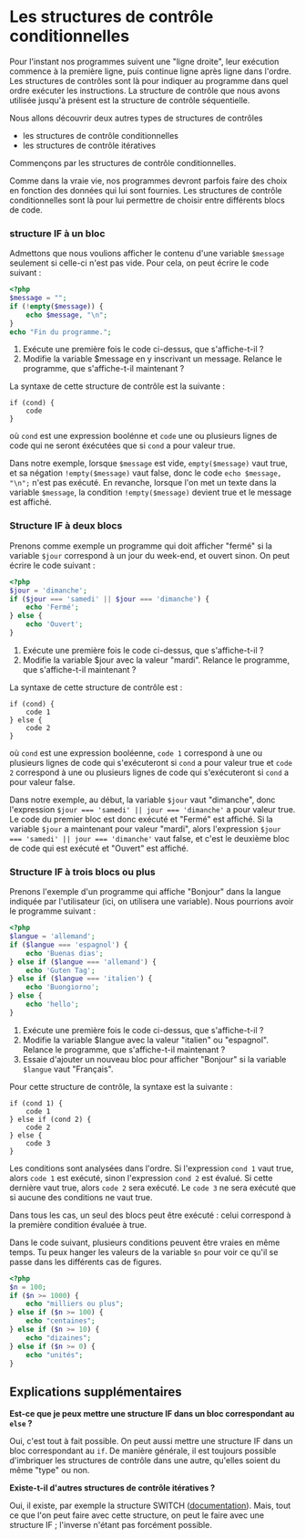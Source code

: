 # Les structures de contrôle conditionnelles

Pour l'instant nos programmes suivent une "ligne droite", leur exécution commence à la première ligne, puis continue ligne après ligne dans l'ordre. Les structures de contrôles sont là pour indiquer au programme dans quel ordre exécuter les instructions. La structure de contrôle que nous avons utilisée
jusqu'à présent est la structure de contrôle séquentielle.

Nous allons découvrir deux autres types de structures de contrôles
- les structures de contrôle conditionnelles
- les structures de contrôle itératives

Commençons par les structures de contrôle conditionnelles.

Comme dans la vraie vie, nos programmes devront parfois faire des choix en fonction des données qui lui sont fournies. Les structures de contrôle conditionnelles sont là pour lui permettre de choisir entre différents blocs de code.

### structure IF à un bloc

Admettons que nous voulions afficher le contenu d'une variable `$message` seulement si celle-ci n'est pas vide. Pour cela, on peut écrire le code suivant : 

```php runnable
<?php
$message = "";
if (!empty($message)) {
    echo $message, "\n";
}
echo "Fin du programme.";
```

1. Exécute une première fois le code ci-dessus, que s'affiche-t-il ? 
2. Modifie la variable $message en y inscrivant un message. Relance le programme, que s'affiche-t-il maintenant ?

La syntaxe de cette structure de contrôle est la suivante : 
```
if (cond) {
    code
} 
```
où `cond` est une expression boolénne et `code` une ou plusieurs lignes de code qui ne seront éxécutées que si `cond` a pour valeur true. 

Dans notre exemple, lorsque `$message` est vide, `empty($message)` vaut true, et sa négation `!empty($message)` vaut false, 
donc le code `echo $message, "\n";` n'est pas exécuté. En revanche, lorsque l'on met un texte dans la variable `$message`, la condition `!empty($message)`
devient true et le message est affiché.

### Structure IF à deux blocs

Prenons comme exemple un programme qui doit afficher "fermé" si la variable `$jour` correspond à un jour du week-end, et ouvert sinon. On peut écrire 
le code suivant : 

```php runnable
<?php
$jour = 'dimanche';
if ($jour === 'samedi' || $jour === 'dimanche') {
    echo 'Fermé';
} else {
    echo 'Ouvert';
}
```

1. Exécute une première fois le code ci-dessus, que s'affiche-t-il ? 
2. Modifie la variable $jour avec la valeur "mardi". Relance le programme, que s'affiche-t-il maintenant ?

La syntaxe de cette structure de contrôle est :

```
if (cond) {
    code 1
} else {
    code 2
}
```

où `cond` est une expression booléenne, `code 1` correspond à une ou plusieurs lignes de code qui s'exécuteront si `cond` a pour valeur true et `code 2` correspond à une ou plusieurs lignes de code qui s'exécuteront si `cond` a pour valeur false.

Dans notre exemple, au début, la variable `$jour` vaut "dimanche", donc l'expression `$jour === 'samedi' || jour === 'dimanche'` a pour valeur true. Le code du premier bloc est donc exécuté et "Fermé" est affiché. Si la variable `$jour` a maintenant pour valeur "mardi", alors l'expression `$jour === 'samedi' || jour === 'dimanche'` vaut false, et c'est le deuxième bloc de code qui est exécuté et "Ouvert" est affiché.

### Structure IF à trois blocs ou plus

Prenons l'exemple d'un programme qui affiche "Bonjour" dans la langue indiquée par l'utilisateur (ici, on utilisera une variable). Nous pourrions avoir le programme suivant : 

```php runnable
<?php
$langue = 'allemand';
if ($langue === 'espagnol') {
    echo 'Buenas dias';
} else if ($langue === 'allemand') {
    echo 'Guten Tag';
} else if ($langue === 'italien') {
    echo 'Buongiorno';
} else {
    echo 'hello';
}
```

1. Exécute une première fois le code ci-dessus, que s'affiche-t-il ? 
2. Modifie la variable $langue avec la valeur "italien" ou "espagnol". Relance le programme, que s'affiche-t-il maintenant ?
3. Essaie d'ajouter un nouveau bloc pour afficher "Bonjour" si la variable `$langue` vaut "Français".

Pour cette structure de contrôle, la syntaxe est la suivante : 

```
if (cond 1) {
    code 1
} else if (cond 2) {
    code 2
} else {
    code 3
}
```

Les conditions sont analysées dans l'ordre. Si l'expression `cond 1` vaut true, alors `code 1` est exécuté, sinon l'expression `cond 2` est évalué. Si cette dernière vaut true, alors `code 2` sera exécuté. Le `code 3` ne sera exécuté que si aucune des conditions ne vaut true.

Dans tous les cas, un seul des blocs peut être exécuté : celui correspond à la première condition évaluée à true.

Dans le code suivant, plusieurs conditions peuvent être vraies en même temps. Tu peux hanger les valeurs de la variable `$n` pour voir ce qu'il se passe dans les différents cas de figures.

``` php runnable
<?php
$n = 100;
if ($n >= 1000) {
    echo "milliers ou plus";
} else if ($n >= 100) {
    echo "centaines";
} else if ($n >= 10) {
    echo "dizaines";
} else if ($n >= 0) {
    echo "unités";
}
```

## Explications supplémentaires

**Est-ce que je peux mettre une structure IF dans un bloc correspondant au `else` ?**

Oui, c'est tout à fait possible. On peut aussi mettre une structure IF dans un bloc correspondant au `if`. 
De manière générale, il est toujours possible d'imbriquer les structures de contrôle dans une autre, qu'elles soient du même "type" ou non. 

**Existe-t-il d'autres structures de contrôle itératives ?**

Oui, il existe, par exemple la structure SWITCH ([documentation](https://www.php.net/manual/fr/control-structures.switch.php)). Mais, tout ce que l'on peut faire avec cette structure, on peut le faire avec une structure IF ; l'inverse n'étant pas forcément possible.
